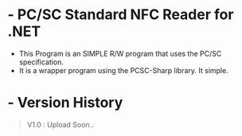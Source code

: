 # - PC/SC Standard NFC Reader for .NET
- This Program is an SIMPLE R/W program that uses the PC/SC specification.
- It is a wrapper program using the PCSC-Sharp library. It simple.

# - Version History
> V1.0 : Upload Soon..
